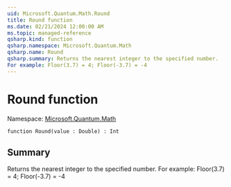 ```yaml
---
uid: Microsoft.Quantum.Math.Round
title: Round function
ms.date: 02/21/2024 12:00:00 AM
ms.topic: managed-reference
qsharp.kind: function
qsharp.namespace: Microsoft.Quantum.Math
qsharp.name: Round
qsharp.summary: Returns the nearest integer to the specified number.
For example: Floor(3.7) = 4; Floor(-3.7) = -4
---
```


# Round function

Namespace: [Microsoft.Quantum.Math](xref:Microsoft.Quantum.Math)

```qsharp
function Round(value : Double) : Int
```

## Summary
Returns the nearest integer to the specified number.
For example: Floor(3.7) = 4; Floor(-3.7) = -4
